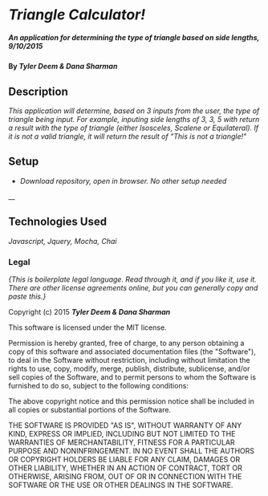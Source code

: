# _Triangle Calculator!_

##### _An application for determining the type of triangle based on side lengths, 9/10/2015_

#### By _**Tyler Deem & Dana Sharman**_

## Description

_This application will determine, based on 3 inputs from the user, the type of triangle being input. For example, inputing side lengths of 3, 3, 5 with return a result with the type of triangle (either Isosceles, Scalene or Equilateral). If it is not a valid triangle, it will return the result of "This is not a triangle!"_

## Setup

* _Download repository, open in browser. No other setup needed_

__

## Technologies Used

_Javascript, Jquery, Mocha, Chai_

### Legal

*{This is boilerplate legal language. Read through it, and if you like it, use it. There are other license agreements online, but you can generally copy and paste this.}*

Copyright (c) 2015 _**Tyler Deem & Dana Sharman**_

This software is licensed under the MIT license.

Permission is hereby granted, free of charge, to any person obtaining a copy
of this software and associated documentation files (the "Software"), to deal
in the Software without restriction, including without limitation the rights
to use, copy, modify, merge, publish, distribute, sublicense, and/or sell
copies of the Software, and to permit persons to whom the Software is
furnished to do so, subject to the following conditions:

The above copyright notice and this permission notice shall be included in
all copies or substantial portions of the Software.

THE SOFTWARE IS PROVIDED "AS IS", WITHOUT WARRANTY OF ANY KIND, EXPRESS OR
IMPLIED, INCLUDING BUT NOT LIMITED TO THE WARRANTIES OF MERCHANTABILITY,
FITNESS FOR A PARTICULAR PURPOSE AND NONINFRINGEMENT. IN NO EVENT SHALL THE
AUTHORS OR COPYRIGHT HOLDERS BE LIABLE FOR ANY CLAIM, DAMAGES OR OTHER
LIABILITY, WHETHER IN AN ACTION OF CONTRACT, TORT OR OTHERWISE, ARISING FROM,
OUT OF OR IN CONNECTION WITH THE SOFTWARE OR THE USE OR OTHER DEALINGS IN
THE SOFTWARE.
